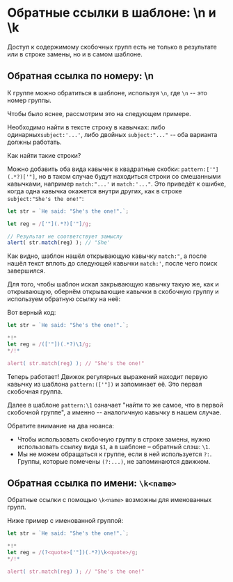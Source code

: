 # Обратные ссылки в шаблоне: \n и \k

Доступ к содержимому скобочных групп есть не только в результате или в строке замены, но и в самом шаблоне.

## Обратная ссылка по номеру: \n

К группе можно обратиться в шаблоне, используя `\n`, где `\n` -- это номер группы.

Чтобы было яснее, рассмотрим это на следующем примере.

Необходимо найти в тексте строку в кавычках: либо одинарных`subject:'...'`, либо двойных `subject:"..."` -- оба варианта должны работать.

Как найти такие строки?

Можно добавить оба вида кавычек в квадратные скобки: `pattern:['"](.*?)['"]`, но в таком случае будут находиться строки со смешанными кавычками, например `match:"...'` и `match:'..."`. Это приведёт к ошибке, когда одна кавычка окажется внутри других, как в строке `subject:"She's the one!"`:


```js run
let str = `He said: "She's the one!".`;

let reg = /['"](.*?)['"]/g;

// Результат не соответствует замыслу
alert( str.match(reg) ); // "She'
```

Как видно, шаблон нашёл открывающую кавычку `match:"`, а после нашёл текст вплоть до следующей кавычки `match:'`, после чего поиск завершился.

Для того, чтобы шаблон искал закрывающую кавычку такую же, как и открывающую, обернём открывающие кавычки в скобочную группу и используем обратную ссылку на неё:

Вот верный код:

```js run
let str = `He said: "She's the one!".`;

*!*
let reg = /(['"])(.*?)\1/g;
*/!*

alert( str.match(reg) ); // "She's the one!"
```

Теперь работает! Движок регулярных выражений находит первую кавычку из шаблона `pattern:(['"])` и запоминает её. Это первая скобочная группа.

Далее в шаблоне `pattern:\1` означает "найти то же самое, что в первой скобочной группе", а именно -- аналогичную кавычку в нашем случае.

Обратите внимание на два нюанса:

- Чтобы использовать скобочную группу в строке замены, нужно использовать ссылку вида `$1`, а в шаблоне – обратный слэш: `\1`.
- Мы не можем обращаться к группе, если в ней используется `?:`. Группы, которые помечены `(?:...)`, не запоминаются движком.

## Обратная ссылка по имени: `\k<name>`

Обратные ссылки с помощью `\k<name>` возможны для именованных групп.

Ниже пример с именованной группой:

```js run
let str = `He said: "She's the one!".`;

*!*
let reg = /(?<quote>['"])(.*?)\k<quote>/g;
*/!*

alert( str.match(reg) ); // "She's the one!"
```
